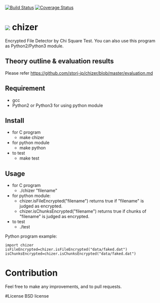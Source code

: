 [![Build Status](https://travis-ci.org/storj-jp/chizer.svg?branch=master)](https://travis-ci.org/storj-jp/chizer)
[![Coverage Status](https://coveralls.io/repos/storj-jp/chizer/badge.svg?branch=master)](https://coveralls.io/r/storj-jp/chi?branch=master)

# ![](https://raw.githubusercontent.com/storj-jp/chizer/master/image/chizer.png)  chizer
Encrypted File Detector by Chi Square Test. You can also use this program as Python2/Python3 module.

## Theory outline & evaluation results
Please refer https://github.com/storj-jp/chizer/blob/master/evaluation.md

## Requirement
* gcc
* Python2 or Python3 for using python module

## Install
* for C program
  -  make chizer 
* for python module
  - make python 
* to test
  - make test 

## Usage
* for C program
  - ./chizer "filename" 
* for python module:
  - chizer.isFileEncrypted("filename") returns true if "filename" is judged as encrypted.
  - chizer.isChunksEncrypted("filename") returns true if chunks of "filename" is judged as encrypted.
* to test
  - ./test

Python program example:
  ```
import chizer
isFileEncrypted=chizer.isFileEncrypted("data/faked.dat")
isChunksEncrypted=chizer.isChunksEncrypted("data/faked.dat")
  ```

  
# Contribution
Feel free to make any improvements, and to pull requests. 

#License
BSD license
